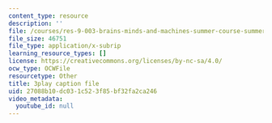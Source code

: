 ```yaml
---
content_type: resource
description: ''
file: /courses/res-9-003-brains-minds-and-machines-summer-course-summer-2015/27088b10dc031c523f85bf32fa2ca246_rUqqquitfMQ.srt
file_size: 46751
file_type: application/x-subrip
learning_resource_types: []
license: https://creativecommons.org/licenses/by-nc-sa/4.0/
ocw_type: OCWFile
resourcetype: Other
title: 3play caption file
uid: 27088b10-dc03-1c52-3f85-bf32fa2ca246
video_metadata:
  youtube_id: null
---
```

